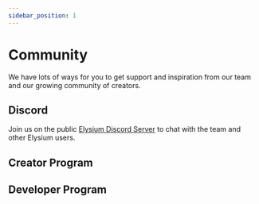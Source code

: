 ```yaml
---
sidebar_position: 1
---
```


# Community

We have lots of ways for you to get support and inspiration from our team and our growing community of creators.

## Discord

Join us on the public [Elysium Discord Server](https://discord.gg/Dvdmu3saNp) to chat with the team and other Elysium users.

## Creator Program

## Developer Program